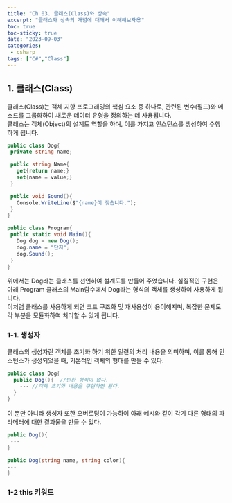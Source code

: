 ```yaml
---
title: "Ch 03. 클래스(Class)와 상속"
excerpt: "클래스와 상속의 개념에 대해서 이해해보자😎"
toc: true
toc-sticky: true
date: "2023-09-03"
categories: 
 - csharp
tags: ["C#","Class"]
---
```


## 1. 클래스(Class)
 클래스(Class)는 객체 지향 프로그래밍의 핵심 요소 중 하나로, 관련된 변수(필드)와 메소드를 그룹화하여 새로운 데이터 유형을 정의하는 데 사용됩니다.  
 클래스는 객체(Object)의 설계도 역할을 하며, 이를 가지고 인스턴스를 생성하여 수행하게 됩니다.

 ```csharp
public class Dog{
  private string name;

  public string Name{
    get{return name;}
    set{name = value;}
  }

  public void Sound(){
    Console.WriteLine($"{name}이 짖습니다.");
  }
}

public class Program{
  public static void Main(){
    Dog dog = new Dog();
    dog.name = "단지";
    dog.Sound();
  }
}
```

위에서는 Dog라는 클래스를 선언하여 설계도를 만들어 주었습니다. 실질적인 구현은 아래 Program 클래스의 Main함수에서 Dog라는 형식의 객체를 생성하여 사용하게 됩니다.  
이처럼 클래스를 사용하게 되면 코드 구조화 및 재사용성이 용이해지며, 복잡한 문제도 각 부분을 모듈화하여 처리할 수 있게 됩니다.

### 1-1. 생성자
클래스의 생성자란 객체를 초기화 하기 위한 일련의 처리 내용을 의미하며, 이를 통해 인스턴스가 생성되었을 때, 기본적인 객체의 형태를 만들 수 있다.

```csharp
public class Dog{
  public Dog(){  //반환 형식이 없다.
    --- //객체 초기화 내용을 구현하면 된다.
  }
}
```

이 뿐만 아니라 생성자 또한 오버로딩이 가능하여 아래 예시와 같이 각기 다른 형태의 파라메터에 대한 결과물을 만들 수 있다.
```csharp
public Dog(){
 ---
}

public Dog(string name, string color){
---
}
```

### 1-2 this 키워드
